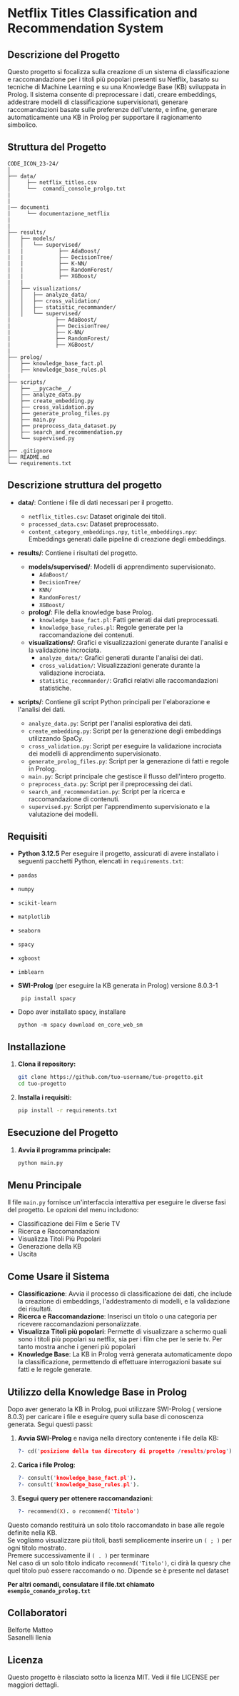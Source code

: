 
# Netflix Titles Classification and Recommendation System

## Descrizione del Progetto

Questo progetto si focalizza sulla creazione di un sistema di classificazione e raccomandazione per i titoli più popolari presenti su Netflix, basato su tecniche di Machine Learning e su una Knowledge Base (KB) sviluppata in Prolog. Il sistema consente di preprocessare i dati, creare embeddings, addestrare modelli di classificazione supervisionati, generare raccomandazioni basate sulle preferenze dell'utente, e infine, generare automaticamente una KB in Prolog per supportare il ragionamento simbolico.


## Struttura del Progetto
```
CODE_ICON_23-24/
│
├── data/
│     ├── netflix_titles.csv
│     └──  comandi_console_prolgo.txt
|
|
|── documenti
|     └── documentazione_netflix
| 
|
├── results/
│   ├── models/
│   │   └── supervised/
|   |           ├── AdaBoost/
|   |           ├── DecisionTree/
|   |           ├── K-NN/
|   |           ├── RandomForest/
|   |           ├── XGBoost/
|   |
│   ├── visualizations/
│   │   ├── analyze_data/
│   │   ├── cross_validation/
│   │   ├── statistic_recommander/
│   │   └── supervised/
|              ├── AdaBoost/
|              ├── DecisionTree/
|              ├── K-NN/
|              ├── RandomForest/
|              ├── XGBoost/
|
├── prolog/
│   ├── knowledge_base_fact.pl
│   ├── knowledge_base_rules.pl
|
├── scripts/
│   ├── __pycache__/
│   ├── analyze_data.py
│   ├── create_embedding.py
│   ├── cross_validation.py
│   ├── generate_prolog_files.py
│   ├── main.py
│   ├── preprocess_data_dataset.py
│   ├── search_and_recommendation.py
│   └── supervised.py
│
├── .gitignore
├── README.md
└── requirements.txt
```
## Descrizione struttura del progetto

- **data/**: Contiene i file di dati necessari per il progetto.
  - `netflix_titles.csv`: Dataset originale dei titoli.
  - `processed_data.csv`: Dataset preprocessato.
  - `content_category_embeddings.npy`, `title_embeddings.npy`: Embeddings generati dalle pipeline di creazione degli embeddings.

- **results/**: Contiene i risultati del progetto.
  - **models/supervised/**: Modelli di apprendimento supervisionato.
    - `AdaBoost/`
    - `DecisionTree/`
    - `KNN/`
    - `RandomForest/`
    - `XGBoost/`
  - **prolog/**: File della knowledge base Prolog.
    - `knowledge_base_fact.pl`: Fatti generati dai dati preprocessati.
    - `knowledge_base_rules.pl`: Regole generate per la raccomandazione dei contenuti.
  - **visualizations/**: Grafici e visualizzazioni generate durante l'analisi e la validazione incrociata.
    - `analyze_data/`: Grafici generati durante l'analisi dei dati.
    - `cross_validation/`: Visualizzazioni generate durante la validazione incrociata.
    - `statistic_recommander/`: Grafici relativi alle raccomandazioni statistiche.

- **scripts/**: Contiene gli script Python principali per l'elaborazione e l'analisi dei dati.
  - `analyze_data.py`: Script per l'analisi esplorativa dei dati.
  - `create_embedding.py`: Script per la generazione degli embeddings utilizzando SpaCy.
  - `cross_validation.py`: Script per eseguire la validazione incrociata dei modelli di apprendimento supervisionato.
  - `generate_prolog_files.py`: Script per la generazione di fatti e regole in Prolog.
  - `main.py`: Script principale che gestisce il flusso dell'intero progetto.
  - `preprocess_data.py`: Script per il preprocessing dei dati.
  - `search_and_recommendation.py`: Script per la ricerca e raccomandazione di contenuti.
  - `supervised.py`: Script per l'apprendimento supervisionato e la valutazione dei modelli.



## Requisiti

- **Python 3.12.5**
Per eseguire il progetto, assicurati di avere installato i seguenti pacchetti Python, elencati in `requirements.txt`:

- `pandas`
- `numpy`
- `scikit-learn`
- `matplotlib`
- `seaborn`
- `spacy`
- `xgboost`
- `imblearn`
  
- **SWI-Prolog** (per eseguire la KB generata in Prolog) versione 8.0.3-1
  ```
   pip install spacy
    ```
  
- Dopo aver installato spacy, installare
   ```
   python -m spacy download en_core_web_sm
   ```

## Installazione

1. **Clona il repository:**
   ```bash
   git clone https://github.com/tuo-username/tuo-progetto.git
   cd tuo-progetto
   ```

2. **Installa i requisiti:**
   ```bash
   pip install -r requirements.txt
   ```

## Esecuzione del Progetto

1. **Avvia il programma principale:**
   ```bash
   python main.py
   ```
## Menu Principale

Il file `main.py` fornisce un'interfaccia interattiva per eseguire le diverse fasi del progetto. Le opzioni del menu includono:

- Classificazione dei Film e Serie TV
- Ricerca e Raccomandazioni
- Visualizza Titoli Più Popolari
- Generazione della KB
- Uscita

## Come Usare il Sistema

- **Classificazione**: Avvia il processo di classificazione dei dati, che include la creazione di embeddings, l'addestramento di modelli, e la validazione dei risultati.
- **Ricerca e Raccomandazione**: Inserisci un titolo o una categoria per ricevere raccomandazioni personalizzate.
- **Visualizza Titoli più popolari**: Permette di visualizzare a schermo quali sono i titoli più popolari su netflix, sia per i film che per le serie tv. Per tanto mostra anche i generi più popolari 
- **Knowledge Base**: La KB in Prolog verrà generata automaticamente dopo la classificazione, permettendo di effettuare interrogazioni basate sui fatti e le regole generate.

## Utilizzo della Knowledge Base in Prolog

Dopo aver generato la KB in Prolog, puoi utilizzare SWI-Prolog ( versione 8.0.3) per caricare i file e eseguire query sulla base di conoscenza generata. Segui questi passi:

1. **Avvia SWI-Prolog** e naviga nella directory contenente i file della KB:
   ```prolog
   ?- cd('posizione della tua direcotory di progetto /results/prolog').
   ```

2. **Carica i file Prolog**:
   ```prolog
   ?- consult('knowledge_base_fact.pl').
   ?- consult('knowledge_base_rules.pl').
   ```

3. **Esegui query per ottenere raccomandazioni**:
   ```prolog
   ?- recommend(X). o recommend('Titolo') 
   ```
Questo comando restituirà un solo titolo raccomandato in base alle regole definite nella KB.\
Se vogliamo visualizzare più titoli, basti semplicemente inserire un `( ; )` per ogni titolo mostrato. \
Premere successivamente il `( . )` per terminare \
Nel caso di un solo titolo indicato `recommend('Titolo')`, ci dirà la quesry che quel titolo può essere raccomando o no. Dipende se è presente nel dataset

**Per altri comandi, consulatare il file.txt chiamato `esempio_comando_prolog.txt`**

## Collaboratori

Belforte Matteo \
Sasanelli Ilenia


## Licenza

Questo progetto è rilasciato sotto la licenza MIT. Vedi il file LICENSE per maggiori dettagli.
